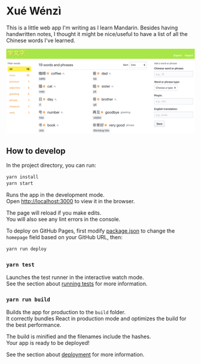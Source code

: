 # Xué Wénzì

This is a little web app I'm writing as I learn Mandarin. Besides
having handwritten notes, I thought it might be nice/useful to have
a list of all the Chinese words I've learned.

![Screenshot of app](./scr.png)

## How to develop

In the project directory, you can run:

```bash
yarn install
yarn start
```

Runs the app in the development mode.<br>
Open [http://localhost:3000](http://localhost:3000) to view it in the browser.

The page will reload if you make edits.<br>
You will also see any lint errors in the console.

To deploy on GitHub Pages, first modify [package.json](./package.json) to
change the `homepage` field based on your GitHub URL, then:

```bash
yarn run deploy
```

### `yarn test`

Launches the test runner in the interactive watch mode.<br>
See the section about [running tests](https://facebook.github.io/create-react-app/docs/running-tests) for more information.

### `yarn run build`

Builds the app for production to the `build` folder.<br>
It correctly bundles React in production mode and optimizes the build for the best performance.

The build is minified and the filenames include the hashes.<br>
Your app is ready to be deployed!

See the section about [deployment](https://facebook.github.io/create-react-app/docs/deployment) for more information.

